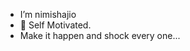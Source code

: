 - I’m nimishajio
- 💞️ Self Motivated.
- Make it happen and shock every one...

<!---
nimishajio/nimishajio is a ✨ special ✨ repository because its `README.md` (this file) appears on your GitHub profile.
You can click the Preview link to take a look at your changes.
--->
